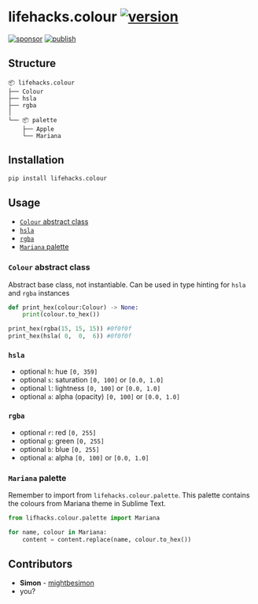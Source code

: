 # lifehacks.colour [![version](https://img.shields.io/pypi/v/lifehacks.colour?label=)](https://pypi.org/project/lifehacks-colour/)

[![sponsor](https://img.shields.io/github/sponsors/mightbesimon?color=red&label=Sponsor&logo=github)](https://github.com/sponsors/mightbesimon)
[![publish](https://github.com/mightbesimon/lifehacks.colour/actions/workflows/publish.yml/badge.svg)](https://github.com/mightbesimon/lifehacks.colour)

## Structure

```plaintext
📦 lifehacks.colour
├── Colour
├── hsla
├── rgba
│
└── 📦 palette
    ├── Apple
    └── Mariana
```

## Installation

```bash
pip install lifehacks.colour
```

## Usage

- [`Colour` abstract class](#colour-abstract-class)
- [`hsla`](#hsla)
- [`rgba`](#rgba)
- [`Mariana` palette](#mariana-palette)

### `Colour` abstract class

Abstract base class, not instantiable.
Can be used in type hinting for `hsla` and `rgba` instances

```python
def print_hex(colour:Colour) -> None:
	print(colour.to_hex())

print_hex(rgba(15, 15, 15))	#0f0f0f
print_hex(hsla( 0,  0,  6))	#0f0f0f
```

### `hsla`

- optional `h`: hue `[0, 359]`
- optional `s`: saturation `[0, 100]` or `[0.0, 1.0]`
- optional `l`: lightness `[0, 100]` or `[0.0, 1.0]`
- optional `a`: alpha (opacity) `[0, 100]` or `[0.0, 1.0]`

### `rgba`

- optional `r`: red `[0, 255]`
- optional `g`: green `[0, 255]`
- optional `b`: blue `[0, 255]`
- optional `a`: alpha `[0, 100]` or `[0.0, 1.0]`

### `Mariana` palette

Remember to import from `lifehacks.colour.palette`.
This palette contains the colours from Mariana theme in Sublime Text.

```python
from lifhacks.colour.palette import Mariana

for name, colour in Mariana:
    content = content.replace(name, colour.to_hex())
```

## Contributors

- **Simon** - [mightbesimon](https://github.com/mightbesimon)
- you?
